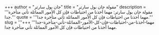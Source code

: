 +++
author = "جان بول سارتر"
title = "مقولة جان بول سارتر"
description = '''مقولة جان بول سارتر: مهما أخذنا من احتياطات فإن كل الأمور المماثلة تأتي متأخرة جدا.'''
quote = '''مهما أخذنا من احتياطات فإن كل الأمور المماثلة تأتي متأخرة جدا.'''
slug = '''مهما-أخذنا-من-احتياطات-فإن-كل-الأمور-المماثلة-تأتي-متأخرة-جدا'''
+++
مهما أخذنا من احتياطات فإن كل الأمور المماثلة تأتي متأخرة جدا.
